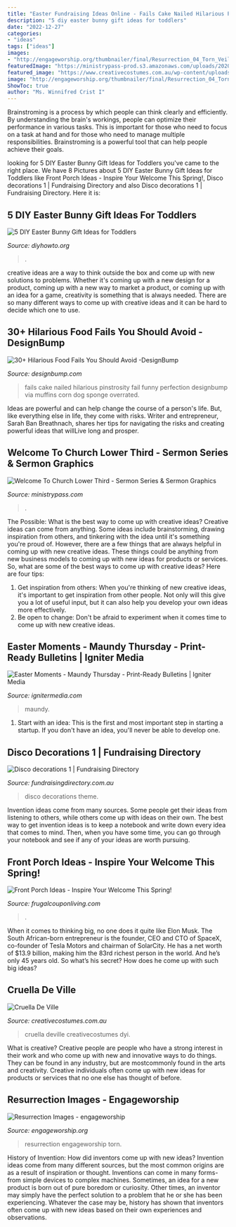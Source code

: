 ```yaml
---
title: "Easter Fundraising Ideas Online - Fails Cake Nailed Hilarious Pinstrosity Fail Funny Perfection Designbump Via Muffins Corn Dog Sponge Overrated"
description: "5 diy easter bunny gift ideas for toddlers"
date: "2022-12-27"
categories:
- "ideas"
tags: ["ideas"]
images:
- "http://engageworship.org/thumbnailer/final/Resurrection_04_Torn_Veil.jpg"
featuredImage: "https://ministrypass-prod.s3.amazonaws.com/uploads/2020/12/Welcome-To-Church-Lower-Third-1024x576.jpg"
featured_image: "https://www.creativecostumes.com.au/wp-content/uploads/2012/12/Cruella-De-Ville-677x1024.jpg"
image: "http://engageworship.org/thumbnailer/final/Resurrection_04_Torn_Veil.jpg"
ShowToc: true
author: "Ms. Winnifred Crist I"
---
```



Brainstroming is a process by which people can think clearly and efficiently. By understanding the brain's workings, people can optimize their performance in various tasks. This is important for those who need to focus on a task at hand and for those who need to manage multiple responsibilities. Brainstroming is a powerful tool that can help people achieve their goals.

	

		
looking for 5 DIY Easter Bunny Gift Ideas for Toddlers you've came to the right place. We have 8 Pictures about 5 DIY Easter Bunny Gift Ideas for Toddlers like Front Porch Ideas - Inspire Your Welcome This Spring!, Disco decorations 1 | Fundraising Directory and also Disco decorations 1 | Fundraising Directory. Here it is:
		
    
## 5 DIY Easter Bunny Gift Ideas For Toddlers

<img loading=lazy src="http://www.diyhowto.org/wp-content/uploads/2016/03/DIY-Paper-Bag-Bunny-Treat-Easter-Bunny-Gift-Ideas.jpg" onerror="this.onerror=null;this.src='https://tse2.mm.bing.net/th?id=OIP.WevhTa-3k1z_0HirIp3zcQHaKX&amp;pid=15.1';" alt="5 DIY Easter Bunny Gift Ideas for Toddlers">

_Source: diyhowto.org_

>. 

	

creative ideas are a way to think outside the box and come up with new solutions to problems. Whether it's coming up with a new design for a product, coming up with a new way to market a product, or coming up with an idea for a game, creativity is something that is always needed. There are so many different ways to come up with creative ideas and it can be hard to decide which one to use.

    
## 30+ Hilarious Food Fails You Should Avoid -DesignBump

<img loading=lazy src="https://designbump.com/wp-content/uploads/2014/05/food-fails-018.jpg" onerror="this.onerror=null;this.src='https://tse3.mm.bing.net/th?id=OIP.SkpRsvN000NqUOSiEsZDFgHaMx&amp;pid=15.1';" alt="30+ Hilarious Food Fails You Should Avoid -DesignBump">

_Source: designbump.com_

>fails cake nailed hilarious pinstrosity fail funny perfection designbump via muffins corn dog sponge overrated. 

	

Ideas are powerful and can help change the course of a person's life. But, like everything else in life, they come with risks. Writer and entrepreneur, Sarah Ban Breathnach, shares her tips for navigating the risks and creating powerful ideas that willLive long and prosper.

    
## Welcome To Church Lower Third - Sermon Series &amp; Sermon Graphics

<img loading=lazy src="https://ministrypass-prod.s3.amazonaws.com/uploads/2020/12/Welcome-To-Church-Lower-Third-1024x576.jpg" onerror="this.onerror=null;this.src='https://tse1.mm.bing.net/th?id=OIP.hPeASKJzTFxQvIkSoBscegHaEK&amp;pid=15.1';" alt="Welcome To Church Lower Third - Sermon Series &amp; Sermon Graphics">

_Source: ministrypass.com_

>. 

	

The Possible: What is the best way to come up with creative ideas?
Creative ideas can come from anything. Some ideas include brainstorming, drawing inspiration from others, and tinkering with the idea until it's something you're proud of. However, there are a few things that are always helpful in coming up with new creative ideas. These things could be anything from new business models to coming up with new ideas for products or services. So, what are some of the best ways to come up with creative ideas? Here are four tips: 
1) Get inspiration from others: When you're thinking of new creative ideas, it's important to get inspiration from other people. Not only will this give you a lot of useful input, but it can also help you develop your own ideas more effectively. 
2) Be open to change: Don't be afraid to experiment when it comes time to come up with new creative ideas.

    
## Easter Moments - Maundy Thursday - Print-Ready Bulletins | Igniter Media

<img loading=lazy src="https://assets.ignitermedia.com/products/46423-easter-moments-maundy-thursday/preview/image" onerror="this.onerror=null;this.src='https://tse4.mm.bing.net/th?id=OIP.rno6S5jTBB4uuNSKHxJ0SAAAAA&amp;pid=15.1';" alt="Easter Moments - Maundy Thursday - Print-Ready Bulletins | Igniter Media">

_Source: ignitermedia.com_

>maundy. 

	

1. Start with an idea: This is the first and most important step in starting a startup. If you don't have an idea, you'll never be able to develop one. 

    
## Disco Decorations 1 | Fundraising Directory

<img loading=lazy src="https://www.fundraisingdirectory.com.au/wp-content/uploads/2017/07/Disco-decorations-1.jpg" onerror="this.onerror=null;this.src='https://tse3.mm.bing.net/th?id=OIP.Qs_iYVyM_L5cP5sCOneLlgHaLH&amp;pid=15.1';" alt="Disco decorations 1 | Fundraising Directory">

_Source: fundraisingdirectory.com.au_

>disco decorations theme. 

	

Invention ideas come from many sources. Some people get their ideas from listening to others, while others come up with ideas on their own. The best way to get invention ideas is to keep a notebook and write down every idea that comes to mind. Then, when you have some time, you can go through your notebook and see if any of your ideas are worth pursuing.

    
## Front Porch Ideas - Inspire Your Welcome This Spring!

<img loading=lazy src="https://www.frugalcouponliving.com/wp-content/uploads/2015/03/Front-Porch-Collage-Frugal-Coupon-Living-e1461946766606.jpg" onerror="this.onerror=null;this.src='https://tse1.mm.bing.net/th?id=OIP.M5oJUq9CWQJgN1MBZnCSPgHaLg&amp;pid=15.1';" alt="Front Porch Ideas - Inspire Your Welcome This Spring!">

_Source: frugalcouponliving.com_

>. 

	

When it comes to thinking big, no one does it quite like Elon Musk. The South African-born entrepreneur is the founder, CEO and CTO of SpaceX, co-founder of Tesla Motors and chairman of SolarCity. He has a net worth of $13.9 billion, making him the 83rd richest person in the world. And he’s only 45 years old. So what’s his secret? How does he come up with such big ideas?

    
## Cruella De Ville

<img loading=lazy src="https://www.creativecostumes.com.au/wp-content/uploads/2012/12/Cruella-De-Ville-677x1024.jpg" onerror="this.onerror=null;this.src='https://tse3.mm.bing.net/th?id=OIP.7r2o1gdC5aIl3fskKJ1ZbwHaLM&amp;pid=15.1';" alt="Cruella De Ville">

_Source: creativecostumes.com.au_

>cruella deville creativecostumes dyi. 

	

What is creative?
Creative people are people who have a strong interest in their work and who come up with new and innovative ways to do things. They can be found in any industry, but are mostcommonly found in the arts and creativity. Creative individuals often come up with new ideas for products or services that no one else has thought of before.

    
## Resurrection Images - Engageworship

<img loading=lazy src="http://engageworship.org/thumbnailer/final/Resurrection_04_Torn_Veil.jpg" onerror="this.onerror=null;this.src='https://tse1.mm.bing.net/th?id=OIP.v9QlglN2fySuMqVw-HzRjAHaDM&amp;pid=15.1';" alt="Resurrection Images - engageworship">

_Source: engageworship.org_

>resurrection engageworship torn. 

	

History of Invention: How did inventors come up with new ideas?
Invention ideas come from many different sources, but the most common origins are as a result of inspiration or thought. Inventions can come in many forms- from simple devices to complex machines. Sometimes, an idea for a new product is born out of pure boredom or curiosity. Other times, an inventor may simply have the perfect solution to a problem that he or she has been experiencing. Whatever the case may be, history has shown that inventors often come up with new ideas based on their own experiences and observations.

